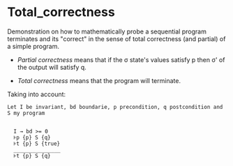 # Total_correctness
Demonstration on how to mathematically probe a sequential program terminates and its "correct" in the sense of
total correctness (and partial) of a simple program.

* _Partial correctness_ means that if the σ state's values satisfy p then σ' of the output will satisfy q.

* _Total correctness_ means that the program will terminate.

Taking into account:

```
Let I be invariant, bd boundarie, p precondition, q postcondition and S my program


  I → bd >= 0
  ⊧p {p} S {q}
  ⊧t {p} S {true}
  _______________
  ⊧t {p} S {q}
```

